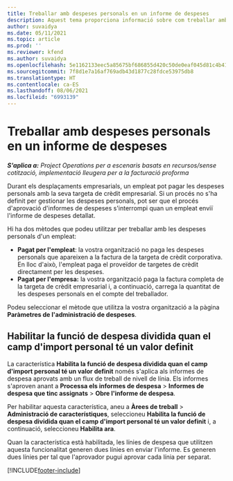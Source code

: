 ```yaml
---
title: Treballar amb despeses personals en un informe de despeses
description: Aquest tema proporciona informació sobre com treballar amb les despeses personals ocasionades pels empleats mentre viatgen amb finalitats empresarials.
author: suvaidya
ms.date: 05/11/2021
ms.topic: article
ms.prod: ''
ms.reviewer: kfend
ms.author: suvaidya
ms.openlocfilehash: 5e1162133eec5a85675bf686855d420c50de0eaf045d81c4b417b6fe66ee19fe
ms.sourcegitcommit: 7f8d1e7a16af769adb43d1877c28fdce53975db8
ms.translationtype: HT
ms.contentlocale: ca-ES
ms.lasthandoff: 08/06/2021
ms.locfileid: "6993139"
---
```

# <a name="work-with-personal-expenses-on-an-expense-report"></a>Treballar amb despeses personals en un informe de despeses

_**S'aplica a:** Project Operations per a escenaris basats en recursos/sense cotització, implementació lleugera per a la facturació proforma_

Durant els desplaçaments empresarials, un empleat pot pagar les despeses personals amb la seva targeta de crèdit empresarial. Si un procés no s'ha definit per gestionar les despeses personals, pot ser que el procés d'aprovació d'informes de despeses s'interrompi quan un empleat enviï l'informe de despeses detallat.

Hi ha dos mètodes que podeu utilitzar per treballar amb les despeses personals d'un empleat:

  - **Pagat per l'empleat**: la vostra organització no paga les despeses personals que apareixen a la factura de la targeta de crèdit corporativa. En lloc d'això, l'empleat paga el proveïdor de targetes de crèdit directament per les despeses. 
  - **Pagat per l'empresa:** la vostra organització paga la factura completa de la targeta de crèdit empresarial i, a continuació, carrega la quantitat de les despeses personals en el compte del treballador.

Podeu seleccionar el mètode que utilitza la vostra organització a la pàgina **Paràmetres de l'administració de despeses**.


## <a name="enable-split-expense-function-when-personal-amount-field-has-value-defined"></a>Habilitar la funció de despesa dividida quan el camp d'import personal té un valor definit

La característica **Habilita la funció de despesa dividida quan el camp d'import personal té un valor definit** només s'aplica als informes de despesa aprovats amb un flux de treball de nivell de línia. Els informes s'aproven anant a **Processa els informes de despesa** > **Informes de despesa que tinc assignats** > **Obre l'informe de despesa**. 

Per habilitar aquesta característica, aneu a **Àrees de treball** > **Administració de característiques**, seleccioneu **Habilita la funció de despesa dividida quan el camp d'import personal té un valor definit** i, a continuació, seleccioneu **Habilita ara**. 

Quan la característica està habilitada, les línies de despesa que utilitzen aquesta funcionalitat generen dues línies en enviar l'informe. Es generen dues línies per tal que l'aprovador pugui aprovar cada línia per separat.


[!INCLUDE[footer-include](../includes/footer-banner.md)]
